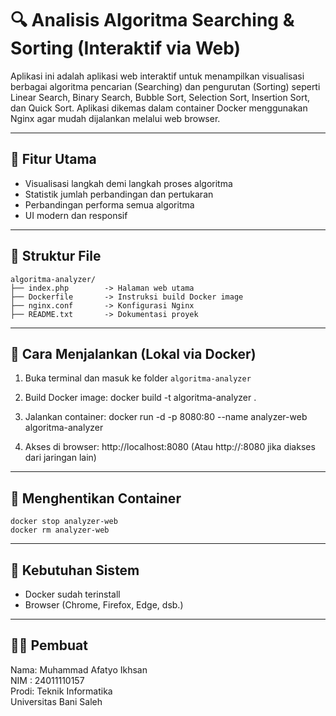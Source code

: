 🔍 Analisis Algoritma Searching & Sorting (Interaktif via Web)
================================================================

Aplikasi ini adalah aplikasi web interaktif untuk menampilkan visualisasi berbagai algoritma pencarian (Searching) dan pengurutan (Sorting) seperti Linear Search, Binary Search, Bubble Sort, Selection Sort, Insertion Sort, dan Quick Sort. Aplikasi dikemas dalam container Docker menggunakan Nginx agar mudah dijalankan melalui web browser.

----------------------------------------------------------------
🎯 Fitur Utama
----------------------------------------------------------------
- Visualisasi langkah demi langkah proses algoritma
- Statistik jumlah perbandingan dan pertukaran
- Perbandingan performa semua algoritma
- UI modern dan responsif

----------------------------------------------------------------
📁 Struktur File
----------------------------------------------------------------
```
algoritma-analyzer/
├── index.php        -> Halaman web utama
├── Dockerfile       -> Instruksi build Docker image
├── nginx.conf       -> Konfigurasi Nginx
├── README.txt       -> Dokumentasi proyek
```


----------------------------------------------------------------
🚀 Cara Menjalankan (Lokal via Docker)
----------------------------------------------------------------
1. Buka terminal dan masuk ke folder `algoritma-analyzer`

2. Build Docker image:
   docker build -t algoritma-analyzer .

3. Jalankan container:
   docker run -d -p 8080:80 --name analyzer-web algoritma-analyzer

4. Akses di browser:
   http://localhost:8080
   (Atau http://<IP-server>:8080 jika diakses dari jaringan lain)

----------------------------------------------------------------
🛑 Menghentikan Container
----------------------------------------------------------------
```
docker stop analyzer-web
docker rm analyzer-web
```
----------------------------------------------------------------
🧠 Kebutuhan Sistem
----------------------------------------------------------------
- Docker sudah terinstall
- Browser (Chrome, Firefox, Edge, dsb.)

----------------------------------------------------------------
👨‍💻 Pembuat
----------------------------------------------------------------
Nama: Muhammad Afatyo Ikhsan  
NIM : 24011110157  
Prodi: Teknik Informatika  
Universitas Bani Saleh


